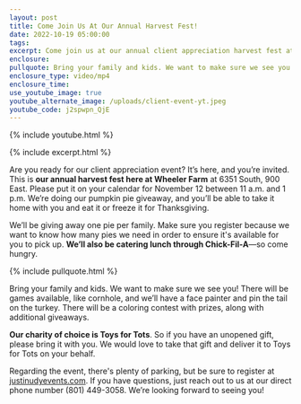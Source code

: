 ```yaml
---
layout: post
title: Come Join Us At Our Annual Harvest Fest!
date: 2022-10-19 05:00:00
tags:
excerpt: Come join us at our annual client appreciation harvest fest at Wheeler Farm
enclosure:
pullquote: Bring your family and kids. We want to make sure we see you.
enclosure_type: video/mp4
enclosure_time:
use_youtube_image: true
youtube_alternate_image: /uploads/client-event-yt.jpeg
youtube_code: j2spwpn_QjE
---
```

{% include youtube.html %}

{% include excerpt.html %}

Are you ready for our client appreciation event? It’s here, and you’re invited. This is **our annual harvest fest here at Wheeler Farm** at 6351 South, 900 East. Please put it on your calendar for November 12 between 11 a.m. and 1 p.m. We’re doing our pumpkin pie giveaway, and you’ll be able to take it home with you and eat it or freeze it for Thanksgiving.

We’ll be giving away one pie per family. Make sure you register because we want to know how many pies we need in order to ensure it's available for you to pick up. **We’ll also be catering lunch through Chick-Fil-A**—so come hungry.

{% include pullquote.html %}

Bring your family and kids. We want to make sure we see you\! There will be games available, like cornhole, and we’ll have a face painter and pin the tail on the turkey. There will be a coloring contest with prizes, along with additional giveaways.

**Our charity of choice is Toys for Tots**. So if you have an unopened gift, please bring it with you. We would love to take that gift and deliver it to Toys for Tots on your behalf.

Regarding the event, there's plenty of parking, but be sure to register at [justinudyevents.com](https://docs.google.com/forms/d/e/1FAIpQLSfv6kvZ3ByQlgID5xsiuEy-G2LCBvc46M4nv6S9Hfdzbi1CxQ/viewform). If you have questions, just reach out to us at our direct phone number (801) 449-3058. We’re looking forward to seeing you\!